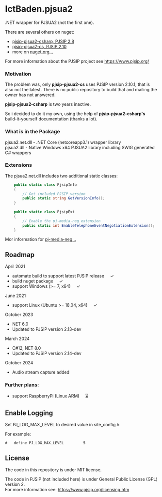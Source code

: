 # IctBaden.pjsua2
.NET wrapper for PJSUA2 (not the first one).

There are several others on nuget:

* [pjsip-pjsua2-csharp, PJSIP 2.8](https://www.nuget.org/packages/pjsip-pjsua2-csharp/)
* [pjsip-pjsua2-cs, PJSIP 2.10](https://www.nuget.org/packages/pjsip-pjsua2-cs/)
* more on [nuget.org...](https://www.nuget.org/packages?q=pjsip)

For more information about the PJSIP project see https://www.pjsip.org/

### Motivation
The problem was, only **pjsip-pjsua2-cs** uses PJSIP version 2.10.1, that is also not the latest. There is no public repository to build that and mailing the owner has not answered.

**pjsip-pjsua2-csharp** is two years inactive.

So i decided to do it my own, using the help of **pjsip-pjsua2-csharp's** build-it-yourself documentation (thanks a lot).

### What is in the Package

pjsua2.net.dll - .NET Core (netcoreapp3.1) wrapper library    
pjsua2.dll - Native Windows x64 PJSUA2 library including SWIG generated C# wrappers    

### Extensions
The pjsua2.net.dll includes two additional static classes:

``` c#
    public static class PjsipInfo
    {
        // Get included PJSIP version
        public static string GetVersionInfo();
    }
    
    public static class PjsipExt
    {
        // Enable the pj-media-neg extension
        public static int EnableTelephoneEventNegotiationExtension();
    }
```

Mor information for [pj-media-neg...](https://github.com/FrankPfattheicher/pj-media-neg)

## Roadmap

April 2021
* automate build to support latest PJSIP release &nbsp; &nbsp; ✓
* build nuget package &nbsp; &nbsp; ✓
* support Windows (>= 7, x64) &nbsp; &nbsp; ✓

June 2021
* support Linux (Ubuntu >= 18.04, x64) &nbsp; &nbsp; ✓

October 2023
* NET 6.0
* Updated to PJSIP version 2.13-dev

March 2024
* C#12, NET 8.0
* Updated to PJSIP version 2.14-dev

October 2024
* Audio stream capture added 

### Further plans:

* support RaspberryPi (Linux ARM) &nbsp; &nbsp; ⌛

## Enable Logging
Set PJ_LOG_MAX_LEVEL to desired value in site_config.h

For example:

    #   define PJ_LOG_MAX_LEVEL			5

## License
The code in this repository is under MIT license.

The code in PJSIP (not included here) is under General Public License (GPL) version 2.    
For more information see: https://www.pjsip.org/licensing.htm

